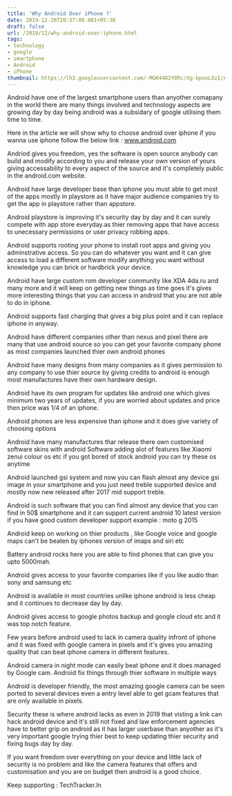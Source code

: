 ```yaml
---
title: 'Why Android Over iPhone ?'
date: 2019-12-26T20:37:00.001+05:30
draft: false
url: /2019/12/why-android-over-iphone.html
tags: 
- technology
- google
- smartphone
- Android
- iPhone
thumbnail: https://lh3.googleusercontent.com/-MGK44O2Y8Rc/Xg-bpeoLOzI/AAAAAAAAAfE/n-78nerScWUjlRy3rqPcsLuty4YYkbR2gCLcBGAsYHQ/s1600/1578081181907005-0.png
---
```


  

Android have one of the largest smartphone users than anyother comapany in the world there are many things involved and technology aspects are growing day by day being android was a subsidary of google utilising them time to time.

  

Here in the article we will show why to choose android over iphone if you wanna use iphone follow the below link : www.android.com

  

Andriod gives you freedom, yes the software is open source anybody can build and modify according to you and release your own version of yours giving accessability to every aspect of the source and it's completely public in the android.com website.

  

Android have large developer base than iphone you must able to get most of the apps mostly in playstore as it have major audience companies try to get the app in playstore rather than appstore.

  

Android playstore is improving it's security day by day and it can surely compete with app store everyday.as thier removing apps that have access to unecessary permissions or user privacy robbing apps.

  

Android supports rooting your phone to install root apps and giving you adminstrative access. So you can do whatever you want and it can give access to load a different software modify anything you want without knowledge you can brick or hardbrick your device.

  

Android have large custom rom developer community like XDA 4da.ru and many more and it will keep on getting new things as time goes it's gives more interesting things that you can access in android that you are not able to do in iphone.

  

Android supports fast charging that gives a big plus point and it can replace iphone in anyway.

  

Android have different companies other than nexus and pixel there are many that use android source so you can get your favorite company phone as most companies launched thier own android phones

  

Android have many designs from many companies as it gives permission to any company to use thier source by giving credits to android is enough most manufactures have their own hardware design.

  

Android have its own program for updates like android one which gives minimum two years of updates, if you are worried about updates and price then price was 1/4 of an iphone.

  

Android phones are less expensive than iphone and it does give variety of choosing options 

  

Android have many manufactures thar release there own customised software skins with android Software adding alot of features like Xiaomi zenui colour os etc if you got bored of stock android you can try these os anytime

  

Android launched gsi system and now you can flash almost any device gsi image in your smartphone and you just need treble supported device and mostly now new released after 2017 mid support treble.

  

Android is such software that you can find almost any device that you can find in 50$ smartphone and it can support current android 10 latest version if you have good custom developer support example : moto g 2015

  

Android keep on working on thier products , like Google voice and google maps can't be beaten by iphones version of imaps and siri etc

  

Battery android rocks here you are able to find phones that can give you upto 5000mah.

  

Android gives access to your favorite companies like if you like audio than sony and samsung etc

  

Android is available in most countries unlike iphone android is less cheap and it continues to decrease day by day.

  

Android gives access to google photos backup and google cloud etc and it was top notch feature.

  

Few years before android used to lack in camera quality infront of iphone and it was fixed with google camera in pixels and it's gives you amazing quality that can beat iphone camera in different features.

  

Android camera in night mode can easily beat iphone and it does managed by Google cam. Android fix things through thier software in multiple ways 

  

Android is developer friendly, the most amazing google camera can be seen ported to several devices even a entry level able to get gcam features that are only available in pixels.

  

Security these is where android lacks as even in 2019 that visting a link can hack android device and it's still not fixed and law enforcement agencies have to better grip on android as it has larger userbase than anyother as it's very important google trying thier best to keep updating thier security and fixing bugs day by day.

  

If you want freedom over everything on your device and little lack of security is no problem and like the camera features that offers and customisation and you are on budget then android is a good choice.

  

Keep supporting : TechTracker.In